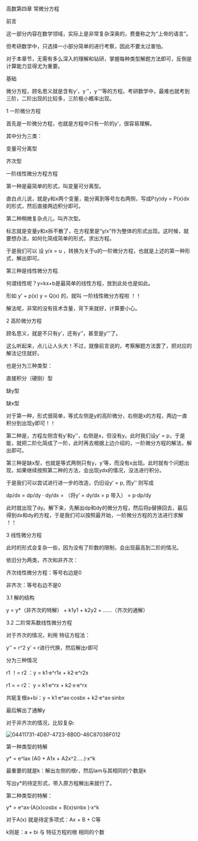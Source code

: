 高数第四章 常微分方程

前言

这一部分内容在数学领域，实际上是非常复杂深奥的，费曼称之为“上帝的语言”。

但考研数学中，只选择一小部分简单的进行考察，因此不要太过害怕。

对于本章节，无需有多么深入的理解和钻研，掌握每种类型解题方法即可，反倒是计算能力显得尤为重要。

基础

微分方程，顾名思义就是含有y‘，y ’’，y ’‘’等的方程。考研数学中，最难也就考到三阶，二阶出现的比较多，三阶极小概率出现。

1 一阶微分方程

首先是一阶微分方程，也就是方程中只有一阶的y‘，很容易理解。

其中分为三类：

变量可分离型

齐次型

一阶线性微分方程方程

第一种是最简单的形式，叫变量可分离型。

直白点儿说，就是y和x两个变量，能分离到等号左右两侧，写成P(y)dy = P(x)dx的形式，然后直接两边积分即可。

第二种稍微复杂点儿，叫齐次型。

标志就是变量y和x拆不散了，在方程里是“y/x”作为整体的形式出现。这时候，就要想办法，如何化简成简单的形式，求出方程。

于是我们可以 设 y/x = u ，转换为关于u的一阶微分方程，也就是上述的第一种形式，解出即可。

第三种是线性微分方程.

何谓线性呢？y=kx+b是最简单的线性方程，放到此处也是如此。

形如 y‘ + p(x) y = Q(x) 的，就叫 一阶线性微分方程啦 ！！

解法呢，非常的没有技术含量，背下来就好，计算要小心。

2 高阶微分方程

顾名思义，就是不只有y’，还有y’’，甚至是y’’’了。

这么听起来，点儿让人头大！不过，就像前言说的，考察解题方法罢了，把对应的解法记住就好。

也是分为三种类型：

直接积分（硬刚）型

缺y型

缺x型

对于第一种，形式很简单，等式左侧是y的高阶微分，右侧是x的方程，两边一直积分到出现y即可！！

第二种是，方程左侧含有y’和y’’，右侧是x，但没有y。此时我们设y’ = p，于是能，就把二阶化简成了一阶，此时再去根据上边介绍的，一阶微分方程的解法，解出即可。

第三种是缺x型，也就是等式两侧只有y，y’等，而没有x出现。此时就有个问题出现，如果继续按照第二种的方法，会出现ydx的情况，没法进行积分。

于是我们可以尝试进行进一步的改造，仍旧设y’ = p, 而y’’ 则写成

dp/dx = dp/dy · dy/dx = （将y’ = dy/dx = p 带入） = p·dp/dy

此时就出现了dy。解下来，先解出dp和dy的微分方程，然后将p替换回去，最后得到dx和dy的方程，于是我们可以按照最开始，一阶微分方程的方法进行求解 ！！

3 线性微分方程

此时的形式会复杂一些，因为没有了阶数的限制，会出现最高到二阶的情况。

依旧分为两类，齐次和非齐次：

齐次线性微分方程：等号右边是0

非齐次：等号右边不是0

3.1 解的结构

y = y*（非齐次的特解） + k1y1 + k2y2 + ……（齐次的通解）

3.2 二阶常系数线性微分方程

对于齐次的情况，利用 特征方程法：

y’’ = r^2 y’ = r进行代换，然后解出r即可

分为三种情况

r1 ！= r2 ：y = k1·e^r1x + k2·e^r2x

r1 = = r2： y = k1·e^rx + k2·x·e^rx

共轭复根a+bi：y = k1·e^ax·cosbx + k2·e^ax·sinbx

最后解出了通解y

对于非齐次的情况，比较复杂:

![04411731-4D87-4723-8B0D-46C87038F012](https://picgo-sy.oss-cn-beijing.aliyuncs.com/img/04411731-4D87-4723-8B0D-46C87038F012.jpeg)

第一种类型的特解

y* = e^lax (A0 + A1x + A2x^2…..)·x^k

最重要的就是k：解出左侧的根r，然后lam与其相同的个数是k

写出y*的待定形式，带入原方程解出来就行了。

第二种类型的特解：

y* = e^ax·(A(x)cosbx + B(x)sinbx )·x^k

对于A(x) 就是待定多项式：Ax + B + C等

k则是：a +  bi 与 特征方程的根 相同的个数